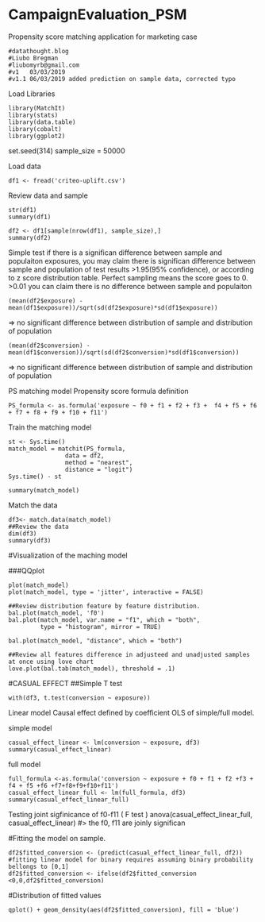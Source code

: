 # CampaignEvaluation_PSM
Propensity score matching application for marketing case

```
#datathought.blog
#Liubo Bregman 
#liubomyrb@gmail.com
#v1   03/03/2019
#v1.1 06/03/2019 added prediction on sample data, corrected typo
```
Load Libraries
```
library(MatchIt)
library(stats)
library(data.table)
library(cobalt)
library(ggplot2)
```

set.seed(314)
sample_size = 50000

Load data 
```
df1 <- fread('criteo-uplift.csv')
```

Review data and sample
```
str(df1)
summary(df1)

df2 <- df1[sample(nrow(df1), sample_size),]
summary(df2)
```

Simple test if there is a significan difference between sample and populaiton exposures, you may claim there is significan difference between sample and population of test results >1.95(95% confidence), or according to z score distribution table. Perfect sampling means the score goes to 0. >0.01 you can claim there is no difference between sample and populaiton 
```
(mean(df2$exposure) - mean(df1$exposure))/sqrt(sd(df2$exposure)*sd(df1$exposure))
```
=> no significant difference between distribution of sample and distribution of population
```
(mean(df2$conversion) - mean(df1$conversion))/sqrt(sd(df2$conversion)*sd(df1$conversion))
```
=> no significant difference between distribution of sample and distribution of population


PS matching model 
Propensity score formula definition
```
PS_formula <- as.formula('exposure ~ f0 + f1 + f2 + f3 +  f4 + f5 + f6 + f7 + f8 + f9 + f10 + f11')
```
Train the matching model 
```
st <- Sys.time()
match_model = matchit(PS_formula,
                data = df2, 
                method = "nearest",  
                distance = "logit")
Sys.time() - st

summary(match_model)
```
Match the data 
```
df3<- match.data(match_model)
##Review the data 
dim(df3)
summary(df3)
```
#Visualization of the maching model 

###QQplot
```
plot(match_model)
plot(match_model, type = 'jitter', interactive = FALSE)

##Review distribution feature by feature distribution.
bal.plot(match_model, 'f0')
bal.plot(match_model, var.name = "f1", which = "both",
         type = "histogram", mirror = TRUE)

bal.plot(match_model, "distance", which = "both")

##Review all features difference in adjusteed and unadjusted samples at once using love chart 
love.plot(bal.tab(match_model), threshold = .1)
```

#CASUAL EFFECT 
##Simple T test
```
with(df3, t.test(conversion ~ exposure))
```
Linear model 
Causal effect defined by coefficient OLS of simple/full model.

simple model 
```
casual_effect_linear <- lm(conversion ~ exposure, df3)
summary(casual_effect_linear)
```
full model 
```
full_formula <-as.formula('conversion ~ exposure + f0 + f1 + f2 +f3 + f4 + f5 +f6 +f7+f8+f9+f10+f11')
casual_effect_linear_full <- lm(full_formula, df3)
summary(casual_effect_linear_full)
```
Testing joint sigfinicance of f0-f11 ( F test )
anova(casual_effect_linear_full, casual_effect_linear)
#> the f0, f11 are joinly significan 


#Fitting the model on sample. 
```
df2$fitted_conversion <- (predict(casual_effect_linear_full, df2))
#fitting linear model for binary requires assuming binary probability bellongs to [0,1]
df2$fitted_conversion <- ifelse(df2$fitted_conversion <0,0,df2$fitted_conversion) 
```
#Distribution of fitted values
```
qplot() + geom_density(aes(df2$fitted_conversion), fill = 'blue')
```
